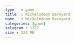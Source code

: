 ```yaml
---
type   : game
title  : Nickelodeon Barnyard
name   : Nickelodeon Barnyard
categories: [game]
telegram : 1227
size : 524 MB
---
```



